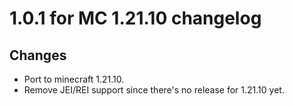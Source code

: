 # 1.0.1 for MC 1.21.10 changelog

## Changes
- Port to minecraft 1.21.10.
- Remove JEI/REI support since there's no release for 1.21.10 yet.